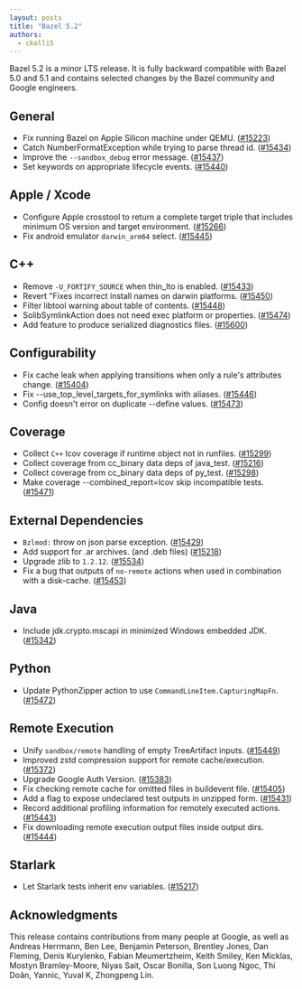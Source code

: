 ```yaml
---
layout: posts
title: "Bazel 5.2"
authors:
  - ckolli5
---
```


Bazel 5.2 is a minor LTS release. It is fully backward compatible with Bazel 5.0 and 5.1 and contains selected changes by the Bazel community and Google engineers.

## General

* Fix running Bazel on Apple Silicon machine under QEMU. ([#15223](https://github.com/bazelbuild/bazel/pull/15223))
* Catch NumberFormatException while trying to parse thread id. ([#15434](https://github.com/bazelbuild/bazel/pull/15434))
* Improve the `--sandbox_debug` error message. ([#15437](https://github.com/bazelbuild/bazel/pull/15437))
* Set keywords on appropriate lifecycle events. ([#15440](https://github.com/bazelbuild/bazel/pull/15440))

## Apple / Xcode

* Configure Apple crosstool to return a complete target triple that includes minimum OS version and target environment. ([#15266](https://github.com/bazelbuild/bazel/pull/15266))
* Fix android emulator `darwin_arm64` select. ([#15445](https://github.com/bazelbuild/bazel/pull/15445))

## C++

* Remove `-U_FORTIFY_SOURCE` when thin_lto is enabled. ([#15433](https://github.com/bazelbuild/bazel/pull/15433))
* Revert "Fixes incorrect install names on darwin platforms. ([#15450](https://github.com/bazelbuild/bazel/pull/15450))
* Filter libtool warning about table of contents. ([#15448](https://github.com/bazelbuild/bazel/pull/15448))
* SolibSymlinkAction does not need exec platform or properties. ([#15474](https://github.com/bazelbuild/bazel/pull/15474))
* Add feature to produce serialized diagnostics files. ([#15600](https://github.com/bazelbuild/bazel/pull/15600))

## Configurability

* Fix cache leak when applying transitions when only a rule's attributes change. ([#15404](https://github.com/bazelbuild/bazel/pull/15404))
* Fix --use_top_level_targets_for_symlinks with aliases. ([#15446](https://github.com/bazelbuild/bazel/pull/15446))
* Config doesn't error on duplicate --define values. ([#15473](https://github.com/bazelbuild/bazel/pull/15473))

## Coverage

* Collect `C++` lcov coverage if runtime object not in runfiles. ([#15299](https://github.com/bazelbuild/bazel/pull/15299))
* Collect coverage from cc_binary data deps of java_test. ([#15216](https://github.com/bazelbuild/bazel/pull/15216))
* Collect coverage from cc_binary data deps of py_test. ([#15298](https://github.com/bazelbuild/bazel/pull/15298))
* Make coverage --combined_report=lcov skip incompatible tests. ([#15471](https://github.com/bazelbuild/bazel/pull/15471))

## External Dependencies

* `Bzlmod:` throw on json parse exception. ([#15429](https://github.com/bazelbuild/bazel/pull/15429))
* Add support for .ar archives. (and .deb files) ([#15218](https://github.com/bazelbuild/bazel/pull/15218))
* Upgrade zlib to `1.2.12`. ([#15534](https://github.com/bazelbuild/bazel/pull/15534))
* Fix a bug that outputs of `no-remote` actions when used in combination with a disk-cache. ([#15453](https://github.com/bazelbuild/bazel/pull/15453))

## Java

* Include jdk.crypto.mscapi in minimized Windows embedded JDK. ([#15342](https://github.com/bazelbuild/bazel/pull/15342))

## Python

* Update PythonZipper action to use `CommandLineItem.CapturingMapFn`. ([#15472](https://github.com/bazelbuild/bazel/pull/15472))

## Remote Execution

* Unify `sandbox/remote` handling of empty TreeArtifact inputs. ([#15449](https://github.com/bazelbuild/bazel/pull/15449))
* Improved zstd compression support for remote cache/execution. ([#15372](https://github.com/bazelbuild/bazel/pull/15372))
* Upgrade Google Auth Version. ([#15383](https://github.com/bazelbuild/bazel/pull/15383))
* Fix checking remote cache for omitted files in buildevent file. ([#15405](https://github.com/bazelbuild/bazel/pull/15405))
* Add a flag to expose undeclared test outputs in unzipped form. ([#15431](https://github.com/bazelbuild/bazel/pull/15431))
* Record additional profiling information for remotely executed actions. ([#15443](https://github.com/bazelbuild/bazel/pull/15443))
* Fix downloading remote execution output files inside output dirs. ([#15444](https://github.com/bazelbuild/bazel/pull/15444))

## Starlark

* Let Starlark tests inherit env variables. ([#15217](https://github.com/bazelbuild/bazel/pull/15217))

## Acknowledgments

This release contains contributions from many people at Google, as well as Andreas Herrmann, Ben Lee, Benjamin Peterson, Brentley Jones, Dan Fleming, Denis Kurylenko, Fabian Meumertzheim, Keith Smiley, Ken Micklas, Mostyn Bramley-Moore, Niyas Sait, Oscar Bonilla, Son Luong Ngoc, Thi Doãn, Yannic, Yuval K, Zhongpeng Lin. 